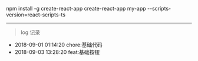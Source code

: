 npm install -g create-react-app
create-react-app my-app --scripts-version=react-scripts-ts


***

>log 记录* 2018-09-01 01:14:20 chore:基础代码* 2018-09-03 13:28:20 feat:基础按钮